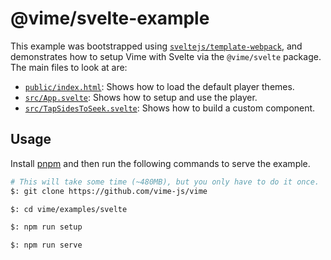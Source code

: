 # @vime/svelte-example

This example was bootstrapped using [`sveltejs/template-webpack`](https://github.com/sveltejs/template-webpack),
and demonstrates how to setup Vime with Svelte via the `@vime/svelte` package. The main files to
look at are:

- [`public/index.html`](./public/index.html): Shows how to load the default player themes.
- [`src/App.svelte`](./src/App.svelte): Shows how to setup and use the player.
- [`src/TapSidesToSeek.svelte`](./src/TapSidesToSeek.svelte): Shows how to build a custom component.

## Usage

Install [pnpm](https://pnpm.js.org/en/installation) and then run the following commands to serve
the example.

```bash
# This will take some time (~480MB), but you only have to do it once.
$: git clone https://github.com/vime-js/vime

$: cd vime/examples/svelte

$: npm run setup

$: npm run serve
```
